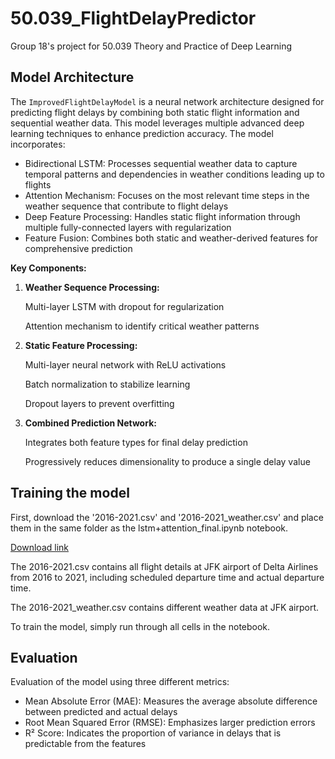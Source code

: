 # 50.039_FlightDelayPredictor
Group 18's project for 50.039 Theory and Practice of Deep Learning


## Model Architecture

The `ImprovedFlightDelayModel` is a neural network architecture designed for predicting flight delays by combining both static flight information and sequential weather data. This model leverages multiple advanced deep learning techniques to enhance prediction accuracy. The model incorporates:

- Bidirectional LSTM: Processes sequential weather data to capture temporal patterns and dependencies in weather conditions leading up to flights
- Attention Mechanism: Focuses on the most relevant time steps in the weather sequence that contribute to flight delays
- Deep Feature Processing: Handles static flight information through multiple fully-connected layers with regularization
- Feature Fusion: Combines both static and weather-derived features for comprehensive prediction

**Key Components:**

1. **Weather Sequence Processing:**

    Multi-layer LSTM with dropout for regularization
    
    Attention mechanism to identify critical weather patterns


2. **Static Feature Processing:**

    Multi-layer neural network with ReLU activations

    Batch normalization to stabilize learning

    Dropout layers to prevent overfitting


3. **Combined Prediction Network:**

    Integrates both feature types for final delay prediction

    Progressively reduces dimensionality to produce a single delay value

## Training the model

First, download the '2016-2021.csv' and '2016-2021_weather.csv' and place them in the same folder as the lstm+attention_final.ipynb notebook.

[Download link](https://drive.google.com/drive/folders/1FBSiQEvIoivnwkyswmi7aRI7V1qwlld5?usp=sharing)

The 2016-2021.csv contains all flight details at JFK airport of Delta Airlines from 2016 to 2021, including scheduled departure time and actual departure time.

The 2016-2021_weather.csv contains different weather data at JFK airport.

To train the model, simply run through all cells in the notebook. 

## Evaluation

Evaluation of the model using three different metrics:

- Mean Absolute Error (MAE): Measures the average absolute difference between predicted and actual delays
- Root Mean Squared Error (RMSE): Emphasizes larger prediction errors
- R² Score: Indicates the proportion of variance in delays that is predictable from the features
